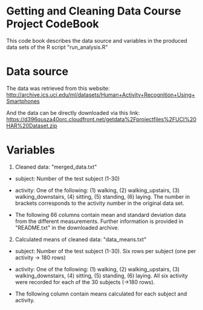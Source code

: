 Getting and Cleaning Data Course Project CodeBook
=========================================
This code book describes the data source and variables in the produced data sets of the R script "run_analysis.R"

# Data source

The data was retrieved from this website:
http://archive.ics.uci.edu/ml/datasets/Human+Activity+Recognition+Using+Smartphones

And the data can be directly downloaded via this link:
https://d396qusza40orc.cloudfront.net/getdata%2Fprojectfiles%2FUCI%20HAR%20Dataset.zip


# Variables

1. Cleaned data: "merged_data.txt"

* subject: Number of the test subject (1-30)

* activity: One of the following: (1) walking, (2) walking_upstairs, (3) walking_downstairs, (4) sitting, (5) standing, (6) laying. The number in brackets corresponds to the activity number in the original data set.

* The following 66 columns contain mean and standard deviation data from the different measurements. Further information is provided in "README.txt" in the downloaded archive.

2. Calculated means of cleaned data: "data_means.txt"

* subject: Number of the test subject (1-30). Six rows per subject (one per activity -> 180 rows)

* activity: One of the following: (1) walking, (2) walking_upstairs, (3) walking_downstairs, (4) sitting, (5) standing, (6) laying. All six activity were recorded for each of the 30 subjects (->180 rows).

* The following column contain means calculated for each subject and activity. 



